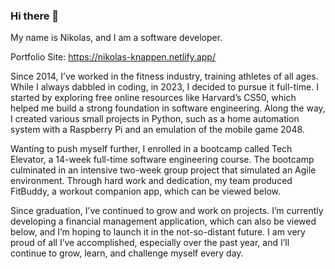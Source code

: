 ### Hi there 👋 

My name is Nikolas, and I am a software developer.

Portfolio Site: https://nikolas-knappen.netlify.app/

Since 2014, I’ve worked in the fitness industry, training athletes of all ages. While I always dabbled in coding, in 2023, I decided to pursue it full-time. I started by exploring free online resources like Harvard’s CS50, which helped me build a strong foundation in software engineering. Along the way, I created various small projects in Python, such as a home automation system with a Raspberry Pi and an emulation of the mobile game 2048.

Wanting to push myself further, I enrolled in a bootcamp called Tech Elevator, a 14-week full-time software engineering course. The bootcamp culminated in an intensive two-week group project that simulated an Agile environment. Through hard work and dedication, my team produced FitBuddy, a workout companion app, which can be viewed below.

Since graduation, I’ve continued to grow and work on projects. I’m currently developing a financial management application, which can also be viewed below, and I’m hoping to launch it in the not-so-distant future. I am very proud of all I’ve accomplished, especially over the past year, and I’ll continue to grow, learn, and challenge myself every day.
<!--
**Riggolus/Riggolus** is a ✨ _special_ ✨ repository because its `README.md` (this file) appears on your GitHub profile.

Here are some ideas to get you started:

- 🔭 I’m currently working on ...
- 🌱 I’m currently learning ...
- 👯 I’m looking to collaborate on ...
- 🤔 I’m looking for help with ...
- 💬 Ask me about ...
- 📫 How to reach me: ...
- 😄 Pronouns: ...
- ⚡ Fun fact: ...
-->
